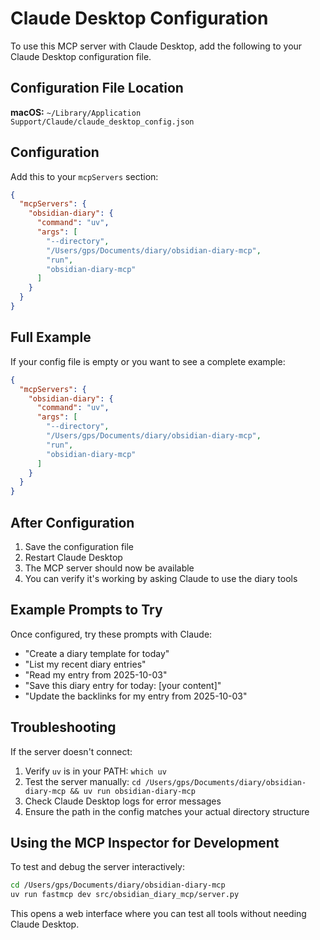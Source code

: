 # Claude Desktop Configuration

To use this MCP server with Claude Desktop, add the following to your Claude Desktop configuration file.

## Configuration File Location

**macOS:** `~/Library/Application Support/Claude/claude_desktop_config.json`

## Configuration

Add this to your `mcpServers` section:

```json
{
  "mcpServers": {
    "obsidian-diary": {
      "command": "uv",
      "args": [
        "--directory",
        "/Users/gps/Documents/diary/obsidian-diary-mcp",
        "run",
        "obsidian-diary-mcp"
      ]
    }
  }
}
```

## Full Example

If your config file is empty or you want to see a complete example:

```json
{
  "mcpServers": {
    "obsidian-diary": {
      "command": "uv",
      "args": [
        "--directory",
        "/Users/gps/Documents/diary/obsidian-diary-mcp",
        "run",
        "obsidian-diary-mcp"
      ]
    }
  }
}
```

## After Configuration

1. Save the configuration file
2. Restart Claude Desktop
3. The MCP server should now be available
4. You can verify it's working by asking Claude to use the diary tools

## Example Prompts to Try

Once configured, try these prompts with Claude:

- "Create a diary template for today"
- "List my recent diary entries"
- "Read my entry from 2025-10-03"
- "Save this diary entry for today: [your content]"
- "Update the backlinks for my entry from 2025-10-03"

## Troubleshooting

If the server doesn't connect:

1. Verify `uv` is in your PATH: `which uv`
2. Test the server manually: `cd /Users/gps/Documents/diary/obsidian-diary-mcp && uv run obsidian-diary-mcp`
3. Check Claude Desktop logs for error messages
4. Ensure the path in the config matches your actual directory structure

## Using the MCP Inspector for Development

To test and debug the server interactively:

```bash
cd /Users/gps/Documents/diary/obsidian-diary-mcp
uv run fastmcp dev src/obsidian_diary_mcp/server.py
```

This opens a web interface where you can test all tools without needing Claude Desktop.
